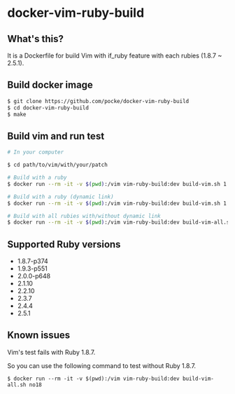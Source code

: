 docker-vim-ruby-build
====

What's this?
---

It is a Dockerfile for build Vim with if_ruby feature with each rubies (1.8.7 ~ 2.5.1).


Build docker image
---

```bash
$ git clone https://github.com/pocke/docker-vim-ruby-build
$ cd docker-vim-ruby-build
$ make
```

Build vim and run test
---

```bash
# In your computer

$ cd path/to/vim/with/your/patch

# Build with a ruby
$ docker run --rm -it -v $(pwd):/vim vim-ruby-build:dev build-vim.sh 1.8.7-p374

# Build with a ruby (dynamic link)
$ docker run --rm -it -v $(pwd):/vim vim-ruby-build:dev build-vim.sh 1.8.7-p374 dynamic

# Build with all rubies with/without dynamic link
$ docker run --rm -it -v $(pwd):/vim vim-ruby-build:dev build-vim-all.sh
```

Supported Ruby versions
----

- 1.8.7-p374
- 1.9.3-p551
- 2.0.0-p648
- 2.1.10
- 2.2.10
- 2.3.7
- 2.4.4
- 2.5.1

Known issues
---

Vim's test fails with Ruby 1.8.7.

So you can use the following command to test without Ruby 1.8.7.

```
$ docker run --rm -it -v $(pwd):/vim vim-ruby-build:dev build-vim-all.sh no18
```
